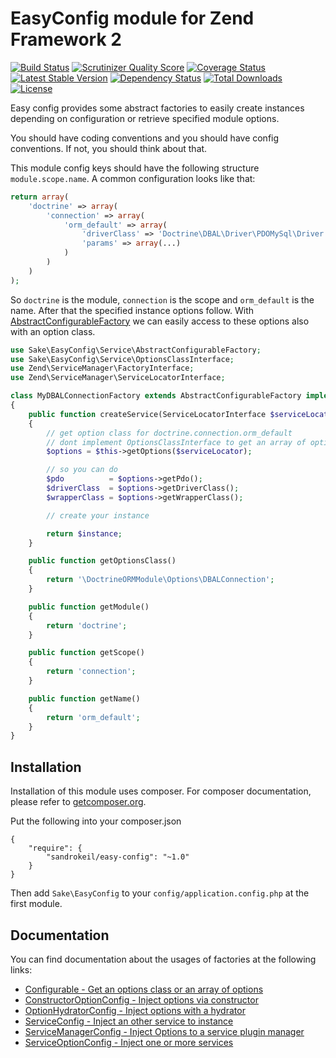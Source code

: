 # EasyConfig module for Zend Framework 2
[![Build Status](https://travis-ci.org/sandrokeil/EasyConfig.png?branch=master)](https://travis-ci.org/sandrokeil/EasyConfig)
[![Scrutinizer Quality Score](https://scrutinizer-ci.com/g/sandrokeil/EasyConfig/badges/quality-score.png?s=cdef161c14156e3e36ed0ce3d6fd7979d38d916c)](https://scrutinizer-ci.com/g/sandrokeil/EasyConfig/)
[![Coverage Status](https://coveralls.io/repos/sandrokeil/EasyConfig/badge.png?branch=master)](https://coveralls.io/r/sandrokeil/EasyConfig?branch=master)
[![Latest Stable Version](https://poser.pugx.org/sandrokeil/easy-config/v/stable.png)](https://packagist.org/packages/sandrokeil/easy-config)
[![Dependency Status](https://www.versioneye.com/user/projects/53245667ec13758e7d00014b/badge.png)](https://www.versioneye.com/user/projects/53245667ec13758e7d00014b)
[![Total Downloads](https://poser.pugx.org/sandrokeil/easy-config/downloads.png)](https://packagist.org/packages/sandrokeil/easy-config)
[![License](https://poser.pugx.org/sandrokeil/easy-config/license.png)](https://packagist.org/packages/sandrokeil/easy-config)

Easy config provides some abstract factories to easily create instances depending on configuration or retrieve specified module options.

You should have coding conventions and you should have config conventions. If not, you should think about that.

This module config keys should have the following structure `module.scope.name`.  A common configuration looks like that:

```php
return array(
    'doctrine' => array(
        'connection' => array(
            'orm_default' => array(
                'driverClass' => 'Doctrine\DBAL\Driver\PDOMySql\Driver',
                'params' => array(...)
            )
        )
    )
);
```
So `doctrine` is the module, `connection` is the scope and `orm_default` is the name. After that the specified instance options follow.
With [AbstractConfigurableFactory](https://github.com/sandrokeil/EasyConfig/tree/master/docs/Configurable.md) we can easily access to these options also with an option class.

```php
use Sake\EasyConfig\Service\AbstractConfigurableFactory;
use Sake\EasyConfig\Service\OptionsClassInterface;
use Zend\ServiceManager\FactoryInterface;
use Zend\ServiceManager\ServiceLocatorInterface;

class MyDBALConnectionFactory extends AbstractConfigurableFactory implements FactoryInterface, OptionsClassInterface
{
    public function createService(ServiceLocatorInterface $serviceLocator)
    {
        // get option class for doctrine.connection.orm_default
        // dont implement OptionsClassInterface to get an array of options
        $options = $this->getOptions($serviceLocator);

        // so you can do
        $pdo          = $options->getPdo();
        $driverClass  = $options->getDriverClass();
        $wrapperClass = $options->getWrapperClass();

        // create your instance

        return $instance;
    }

    public function getOptionsClass()
    {
        return '\DoctrineORMModule\Options\DBALConnection';
    }

    public function getModule()
    {
        return 'doctrine';
    }

    public function getScope()
    {
        return 'connection';
    }

    public function getName()
    {
        return 'orm_default';
    }
}
```

## Installation

Installation of this module uses composer. For composer documentation, please refer to
[getcomposer.org](http://getcomposer.org/).

Put the following into your composer.json

    {
        "require": {
            "sandrokeil/easy-config": "~1.0"
        }
    }

Then add `Sake\EasyConfig` to your `config/application.config.php` at the first module.

## Documentation

You can find documentation about the usages of factories at the following links:

 * [Configurable - Get an options class or an array of options](https://github.com/sandrokeil/EasyConfig/tree/master/docs/Configurable.md)
 * [ConstructorOptionConfig - Inject options via constructor](https://github.com/sandrokeil/EasyConfig/tree/master/docs/ConstructorOptionConfig.md)
 * [OptionHydratorConfig - Inject options with a hydrator](https://github.com/sandrokeil/EasyConfig/tree/master/docs/OptionHydratorConfig.md)
 * [ServiceConfig - Inject an other service to instance](https://github.com/sandrokeil/EasyConfig/tree/master/docs/ServiceConfig.md)
 * [ServiceManagerConfig - Inject Options to a service plugin manager](https://github.com/sandrokeil/EasyConfig/tree/master/docs/ServiceManagerConfig.md)
 * [ServiceOptionConfig - Inject one or more services](https://github.com/sandrokeil/EasyConfig/tree/master/docs/ServiceOptionConfig.md)

